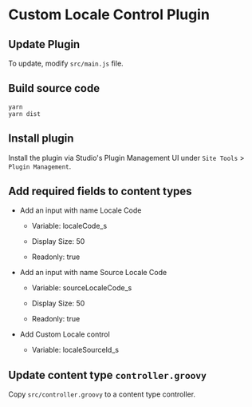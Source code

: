 # Custom Locale Control Plugin

## Update Plugin

To update, modify `src/main.js` file.

## Build source code

```
yarn
yarn dist
```

## Install plugin

Install the plugin via Studio's Plugin Management UI under `Site Tools` > `Plugin Management`.

## Add required fields to content types

* Add an input with name Locale Code

  * Variable: localeCode_s

  * Display Size: 50

  * Readonly: true

* Add an input with name Source Locale Code

  * Variable: sourceLocaleCode_s

  * Display Size: 50

  * Readonly: true

* Add Custom Locale control

  * Variable: localeSourceId_s

## Update content type `controller.groovy`

Copy `src/controller.groovy` to a content type controller.